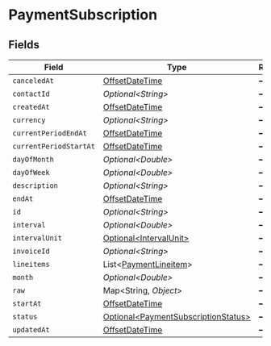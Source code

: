 # PaymentSubscription


## Fields

| Field                                                                                     | Type                                                                                      | Required                                                                                  | Description                                                                               |
| ----------------------------------------------------------------------------------------- | ----------------------------------------------------------------------------------------- | ----------------------------------------------------------------------------------------- | ----------------------------------------------------------------------------------------- |
| `canceledAt`                                                                              | [OffsetDateTime](https://docs.oracle.com/javase/8/docs/api/java/time/OffsetDateTime.html) | :heavy_minus_sign:                                                                        | N/A                                                                                       |
| `contactId`                                                                               | *Optional\<String>*                                                                       | :heavy_minus_sign:                                                                        | N/A                                                                                       |
| `createdAt`                                                                               | [OffsetDateTime](https://docs.oracle.com/javase/8/docs/api/java/time/OffsetDateTime.html) | :heavy_minus_sign:                                                                        | N/A                                                                                       |
| `currency`                                                                                | *Optional\<String>*                                                                       | :heavy_minus_sign:                                                                        | N/A                                                                                       |
| `currentPeriodEndAt`                                                                      | [OffsetDateTime](https://docs.oracle.com/javase/8/docs/api/java/time/OffsetDateTime.html) | :heavy_minus_sign:                                                                        | N/A                                                                                       |
| `currentPeriodStartAt`                                                                    | [OffsetDateTime](https://docs.oracle.com/javase/8/docs/api/java/time/OffsetDateTime.html) | :heavy_minus_sign:                                                                        | N/A                                                                                       |
| `dayOfMonth`                                                                              | *Optional\<Double>*                                                                       | :heavy_minus_sign:                                                                        | N/A                                                                                       |
| `dayOfWeek`                                                                               | *Optional\<Double>*                                                                       | :heavy_minus_sign:                                                                        | N/A                                                                                       |
| `description`                                                                             | *Optional\<String>*                                                                       | :heavy_minus_sign:                                                                        | N/A                                                                                       |
| `endAt`                                                                                   | [OffsetDateTime](https://docs.oracle.com/javase/8/docs/api/java/time/OffsetDateTime.html) | :heavy_minus_sign:                                                                        | N/A                                                                                       |
| `id`                                                                                      | *Optional\<String>*                                                                       | :heavy_minus_sign:                                                                        | N/A                                                                                       |
| `interval`                                                                                | *Optional\<Double>*                                                                       | :heavy_minus_sign:                                                                        | N/A                                                                                       |
| `intervalUnit`                                                                            | [Optional\<IntervalUnit>](../../models/shared/IntervalUnit.md)                            | :heavy_minus_sign:                                                                        | N/A                                                                                       |
| `invoiceId`                                                                               | *Optional\<String>*                                                                       | :heavy_minus_sign:                                                                        | N/A                                                                                       |
| `lineitems`                                                                               | List\<[PaymentLineitem](../../models/shared/PaymentLineitem.md)>                          | :heavy_minus_sign:                                                                        | N/A                                                                                       |
| `month`                                                                                   | *Optional\<Double>*                                                                       | :heavy_minus_sign:                                                                        | N/A                                                                                       |
| `raw`                                                                                     | Map\<String, *Object*>                                                                    | :heavy_minus_sign:                                                                        | N/A                                                                                       |
| `startAt`                                                                                 | [OffsetDateTime](https://docs.oracle.com/javase/8/docs/api/java/time/OffsetDateTime.html) | :heavy_minus_sign:                                                                        | N/A                                                                                       |
| `status`                                                                                  | [Optional\<PaymentSubscriptionStatus>](../../models/shared/PaymentSubscriptionStatus.md)  | :heavy_minus_sign:                                                                        | N/A                                                                                       |
| `updatedAt`                                                                               | [OffsetDateTime](https://docs.oracle.com/javase/8/docs/api/java/time/OffsetDateTime.html) | :heavy_minus_sign:                                                                        | N/A                                                                                       |